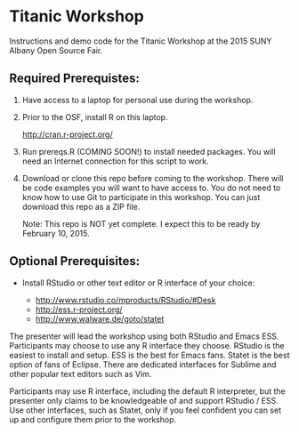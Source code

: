 # Titanic Workshop

Instructions and demo code for the Titanic Workshop at the 2015 SUNY Albany Open Source Fair.

## Required Prerequistes:

1. Have access to a laptop for personal use during the workshop.
2. Prior to the OSF, install R on this laptop.

    http://cran.r-project.org/
 
3. Run prereqs.R (COMING SOON!) to install needed packages. You will need an Internet connection for this script to work.
4. Download or clone this repo before coming to the workshop. There will be code examples you will want to have access to. You do not need to know how to use Git to participate in this workshop. You can just download this repo as a ZIP file.

    Note: This repo is NOT yet complete. I expect this to be ready by February 10, 2015.

## Optional Prerequisites:

- Install RStudio or other  text editor or R interface of your choice: 

    - http://www.rstudio.co/mproducts/RStudio/#Desk
    - http://ess.r-project.org/
    - http://www.walware.de/goto/statet

The presenter will lead the workshop using both RStudio and Emacs ESS. Participants may choose to use any R interface they choose. RStudio is the easiest to install and setup. ESS is the best for Emacs fans. Statet is the best option of fans of Eclipse. There are dedicated interfaces for Sublime and other popular text editors such as Vim. 

Participants may use R interface, including the default R interpreter, but the presenter only claims to be knowledgeable of and support RStudio / ESS. Use other interfaces, such as Statet, only if you feel confident you can set up and configure them prior to the workshop.
